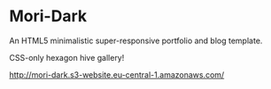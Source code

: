 Mori-Dark
=========

An HTML5 minimalistic super-responsive portfolio and blog template.

CSS-only hexagon hive gallery!

http://mori-dark.s3-website.eu-central-1.amazonaws.com/

